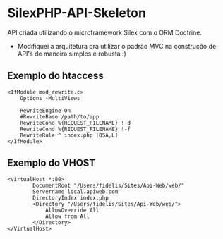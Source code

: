 # SilexPHP-API-Skeleton
API criada utilizando o microframework Silex com o ORM Doctrine. 

* Modifiquei a arquitetura pra utilizar o padrão MVC na construção de API's de maneira simples e robusta :)

## Exemplo do htaccess

```
<IfModule mod_rewrite.c>
    Options -MultiViews

    RewriteEngine On
    #RewriteBase /path/to/app
    RewriteCond %{REQUEST_FILENAME} !-d
    RewriteCond %{REQUEST_FILENAME} !-f
    RewriteRule ^ index.php [QSA,L]
</IfModule>

```

## Exemplo do VHOST 

```
<VirtualHost *:80>
        DocumentRoot "/Users/fidelis/Sites/Api-Web/web/"
        Servername local.apiweb.com
        DirectoryIndex index.php
        <Directory "/Users/fidelis/Sites/Api-Web/web/">
            AllowOverride All 
            Allow from All
        </Directory>
</VirtualHost>
```
